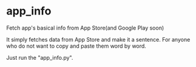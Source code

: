 # app_info
Fetch app's basical info from App Store(and Google Play soon)

It simply fetches data from App Store and make it a sentence.
For anyone who do not want to copy and paste them word by word.  

Just run the "app_info.py".
